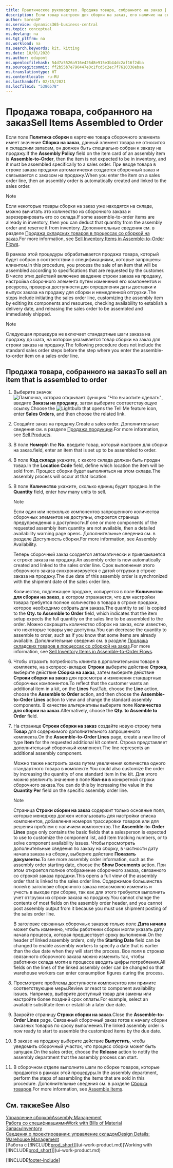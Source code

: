 ```yaml
---
title: Практическое руководство. Продажа товара, собранного на заказ | Документация Майкрософт
description: Если товар настроен для сборки на заказ, его наличие на складе не ожидается, и товар должен быть собран специально для заказа на продажу. При вводе товара в строке заказа продажи автоматически создается сборочный заказ и связывается с заказом на продажу.
author: SorenGP
ms.service: dynamics365-business-central
ms.topic: conceptual
ms.devlang: na
ms.tgt_pltfrm: na
ms.workload: na
ms.search.keywords: kit, kitting
ms.date: 10/01/2020
ms.author: edupont
ms.openlocfilehash: 54d7a5526a916e426d8e915e3b44dc2af16f2dba
ms.sourcegitcommit: ff2b55b7e790447e0c1fcd5c2ec7f7610338ebaa
ms.translationtype: HT
ms.contentlocale: ru-RU
ms.lasthandoff: 02/15/2021
ms.locfileid: "5386578"
---
```

# <a name="sell-items-assembled-to-order"></a><span data-ttu-id="88067-104">Продажа товара, собранного на заказ</span><span class="sxs-lookup"><span data-stu-id="88067-104">Sell Items Assembled to Order</span></span>
<span data-ttu-id="88067-105">Если поле **Политика сборки** в карточке товара сборочного элемента имеет значение **Сборка на заказ**, данный элемент товара не относится к складским запасам, он должен быть специально собран к заказу на продажу.</span><span class="sxs-lookup"><span data-stu-id="88067-105">If the **Assembly Policy** field on the item card of an assembly item is **Assemble-to-Order**, then the item is not expected to be in inventory, and it must be assembled specifically to a sales order.</span></span> <span data-ttu-id="88067-106">При вводе товара в строке заказа продажи автоматически создается сборочный заказ и связывается с заказом на продажу.</span><span class="sxs-lookup"><span data-stu-id="88067-106">When you enter the item on a sales order line, then an assembly order is automatically created and linked to the sales order.</span></span>  

> [!NOTE]  
>  <span data-ttu-id="88067-107">Если некоторые товары сборки на заказ уже находятся на складе, можно вычитать это количество из сборочного заказа и зарезервировать его со склада.</span><span class="sxs-lookup"><span data-stu-id="88067-107">If some assemble-to-order items are already in inventory, then you can deduct that quantity from the assembly order and reserve it from inventory.</span></span> <span data-ttu-id="88067-108">Дополнительные сведения см. в разделе [Продажа складских товаров в процессах со сборкой на заказ](assembly-how-to-sell-assemble-to-order-items-and-inventory-items-together.md).</span><span class="sxs-lookup"><span data-stu-id="88067-108">For more information, see [Sell Inventory Items in Assemble-to-Order Flows](assembly-how-to-sell-assemble-to-order-items-and-inventory-items-together.md).</span></span>  

<span data-ttu-id="88067-109">В рамках этой процедуры обрабатывается продажа товара, который будет собран в соответствии с спецификациями, которые запрошены клиентом.</span><span class="sxs-lookup"><span data-stu-id="88067-109">In this procedure, you process the sale of an item that will be assembled according to specifications that are requested by the customer.</span></span> <span data-ttu-id="88067-110">В число этих действий включено введение строки заказа на продажу, настройка сборочного элемента путем изменения его компонентов и ресурсов, проверка доступности для определения даты доставки и выпуск заказа на продажу для сборки и немедленной отгрузки.</span><span class="sxs-lookup"><span data-stu-id="88067-110">The steps include initiating the sales order line, customizing the assembly item by editing its components and resources, checking availability to establish a delivery date, and releasing the sales order to be assembled and immediately shipped.</span></span>  

> [!NOTE]  
>  <span data-ttu-id="88067-111">Следующая процедура не включает стандартные шаги заказа на продажу до шага, на котором указывается товар сборки на заказ для строки заказа на продажу.</span><span class="sxs-lookup"><span data-stu-id="88067-111">The following procedure does not include the standard sales order steps before the step where you enter the assemble-to-order item on a sales order line.</span></span>  

## <a name="to-sell-an-item-that-is-assembled-to-order"></a><span data-ttu-id="88067-112">Продажа товара, собранного на заказ</span><span class="sxs-lookup"><span data-stu-id="88067-112">To sell an item that is assembled to order</span></span>  
1.  <span data-ttu-id="88067-113">Выберите значок ![Лампочка, которая открывает функцию "Что вы хотите сделать"](media/ui-search/search_small.png "Что вы хотите сделать"), введите **Заказы на продажу**, затем выберите соответствующую ссылку.</span><span class="sxs-lookup"><span data-stu-id="88067-113">Choose the ![Lightbulb that opens the Tell Me feature](media/ui-search/search_small.png "Tell me what you want to do") icon, enter **Sales Orders**, and then choose the related link.</span></span>  
2.  <span data-ttu-id="88067-114">Создайте заказ на продажу.</span><span class="sxs-lookup"><span data-stu-id="88067-114">Create a sales order.</span></span> <span data-ttu-id="88067-115">Дополнительные сведения см. в разделе [Продажа продукции](sales-how-sell-products.md).</span><span class="sxs-lookup"><span data-stu-id="88067-115">For more information, see [Sell Products](sales-how-sell-products.md).</span></span>  
3.  <span data-ttu-id="88067-116">В поле **Номер**</span><span class="sxs-lookup"><span data-stu-id="88067-116">In the **No.**</span></span> <span data-ttu-id="88067-117">введите товар, который настроен для сборки на заказ.</span><span class="sxs-lookup"><span data-stu-id="88067-117">field, enter an item that is set up to be assembled to order.</span></span>  
4.  <span data-ttu-id="88067-118">В поле **Код склада** укажите, с какого склада должен быть продан товар.</span><span class="sxs-lookup"><span data-stu-id="88067-118">In the **Location Code** field, define which location the item will be sold from.</span></span> <span data-ttu-id="88067-119">Процесс сборки будет выполняться на этом складе.</span><span class="sxs-lookup"><span data-stu-id="88067-119">The assembly process will occur at that location.</span></span>  
5.  <span data-ttu-id="88067-120">В поле **Количество** укажите, сколько единиц будет продано.</span><span class="sxs-lookup"><span data-stu-id="88067-120">In the **Quantity** field, enter how many units to sell.</span></span>  

    > [!NOTE]  
    >  <span data-ttu-id="88067-121">Если один или несколько компонентов запрошенного количества сборочных элементов не доступны, откроется страница предупреждения о доступности.</span><span class="sxs-lookup"><span data-stu-id="88067-121">If one or more components of the requested assembly item quantity are not available, then a detailed availability warning page opens.</span></span> <span data-ttu-id="88067-122">Дополнительные сведения см. в разделе Доступность сборки.</span><span class="sxs-lookup"><span data-stu-id="88067-122">For more information, see Assembly Availability.</span></span>  

    <span data-ttu-id="88067-123">Теперь сборочный заказ создается автоматически и привязывается к строке заказа на продажу.</span><span class="sxs-lookup"><span data-stu-id="88067-123">An assembly order is now automatically created and linked to the sales order line.</span></span> <span data-ttu-id="88067-124">Срок выполнения этого сборочного заказа синхронизируется с датой отгрузки в строке заказа на продажу.</span><span class="sxs-lookup"><span data-stu-id="88067-124">The due date of this assembly order is synchronized with the shipment date of the sales order line.</span></span>  

    <span data-ttu-id="88067-125">Количество, подлежащее продаже, копируется в поле **Количество для сборки на заказ**, в котором отражается, что для настройки товара требуется полное количество в товара в строке продажи, которое необходимо собрать для заказа.</span><span class="sxs-lookup"><span data-stu-id="88067-125">The quantity to sell is copied to the **Qty. to Assemble to Order** field, which indicates that the item setup expects the full quantity on the sales line to be assembled to the order.</span></span> <span data-ttu-id="88067-126">Можно сокращать количество сборок на заказ, если известно, что некоторые товары уже доступны.</span><span class="sxs-lookup"><span data-stu-id="88067-126">You can decrease the quantity to assemble to order, such as if you know that some items are already available.</span></span> <span data-ttu-id="88067-127">Дополнительные сведения см. в разделе [Продажа складских товаров в процессах со сборкой на заказ](assembly-how-to-sell-inventory-items-in-assemble-to-order-flows.md).</span><span class="sxs-lookup"><span data-stu-id="88067-127">For more information, see [Sell Inventory Items in Assemble-to-Order Flows](assembly-how-to-sell-inventory-items-in-assemble-to-order-flows.md).</span></span>  

6.  <span data-ttu-id="88067-128">Чтобы отразить потребность клиента в дополнительном товаре в комплекте, на экспресс-вкладке **Строки** выберите действие **Строка**, выберите действие **Сборка на заказ**, затем выберите действие **Строки сборки на заказ** для просмотра и изменения стандартных сборочных компонентов.</span><span class="sxs-lookup"><span data-stu-id="88067-128">To reflect that the customer wants an additional item in a kit, on the **Lines** FastTab, choose the **Line** action, choose the **Assemble to Order** action, and then choose the **Assemble-to-Order Lines** action to view and change the standard assembly components.</span></span> <span data-ttu-id="88067-129">В качестве альтернативы выберите поле **Количество для сборки на заказ**.</span><span class="sxs-lookup"><span data-stu-id="88067-129">Alternatively, choose the **Qty. to Assemble to Order** field.</span></span>  
7.  <span data-ttu-id="88067-130">На странице **Строки сборки на заказ** создайте новую строку типа **Товар** для содержимого дополнительного запрошенного комплекта.</span><span class="sxs-lookup"><span data-stu-id="88067-130">On the **Assemble-to-Order Lines** page, create a new line of type **Item** for the requested additional kit content.</span></span> <span data-ttu-id="88067-131">Строка представляет дополнительный сборочный компонент.</span><span class="sxs-lookup"><span data-stu-id="88067-131">The line represents an additional assembly component.</span></span>  

    <span data-ttu-id="88067-132">Можно также настроить заказ путем увеличения количества одного стандартного товара в комплекте.</span><span class="sxs-lookup"><span data-stu-id="88067-132">You could also customize the order by increasing the quantity of one standard item in the kit.</span></span> <span data-ttu-id="88067-133">Для этого можно увеличить значение в поле **Кол-во в** конкретной строки сборочного заказа.</span><span class="sxs-lookup"><span data-stu-id="88067-133">You can do this by increasing the value in the **Quantity Per** field on the specific assembly order line.</span></span>  

    > [!NOTE]  
    >  <span data-ttu-id="88067-134">Страница **Строки сборки на заказ** содержит только основные поля, которые менеджер должен использовать для настройки списка компонентов, добавления номеров трассировки товаров или для решения проблем с наличием компонентов.</span><span class="sxs-lookup"><span data-stu-id="88067-134">The **Assemble-to-Order Lines** page only contains the basic fields that a salesperson is expected to use to customize the component list, add item tracking numbers, or to solve component availability issues.</span></span> <span data-ttu-id="88067-135">Чтобы просмотреть дополнительные сведения по заказу на сборку, в частности дату начала заказа на сборку, выберите действие **Показать документы**.</span><span class="sxs-lookup"><span data-stu-id="88067-135">To see more assembly order information, such as the assembly order starting date, choose the **Show Documents** action.</span></span> <span data-ttu-id="88067-136">При этом откроется полное отображение сборочного заказа, связанного со строкой заказа продажи.</span><span class="sxs-lookup"><span data-stu-id="88067-136">This opens a full view of the assembly order that is linked to the sales order line.</span></span> <span data-ttu-id="88067-137">Содержимое большинства полей в заголовке сборочного заказа невозможно изменить и учесть в выходе при сборке, так как для этого требуется выполнить учет отгрузки из строки заказа на продажу.</span><span class="sxs-lookup"><span data-stu-id="88067-137">You cannot change the contents of most fields on the assembly order header, and you cannot post assembly output from it because you must use shipment posting of the sales order line.</span></span>  
    >   
    >  <span data-ttu-id="88067-138">В заголовке связанных сборочных заказов только поле **Дата начала** может быть изменено, чтобы работники сборки могли указать дату начала процесса, которая предшествует сроку выполнения.</span><span class="sxs-lookup"><span data-stu-id="88067-138">On the header of linked assembly orders, only the **Starting Date** field can be changed to enable assembly workers to specify a date that is earlier than the due date when they will start the process.</span></span> <span data-ttu-id="88067-139">Все поля в строках связанного сборочного заказа можно изменить так, чтобы работники склада могли в процессе вводить цифры потребления.</span><span class="sxs-lookup"><span data-stu-id="88067-139">All fields on the lines of the linked assembly order can be changed so that warehouse workers can enter consumption figures during the process.</span></span>  

8.  <span data-ttu-id="88067-140">Просмотрите проблемы доступности компонентов или примите соответствующие меры.</span><span class="sxs-lookup"><span data-stu-id="88067-140">Review or react to component availability issues.</span></span> <span data-ttu-id="88067-141">Например, выберите доступный товар для замены или настройте более поздний срок оплаты.</span><span class="sxs-lookup"><span data-stu-id="88067-141">For example, select an available substitute item or establish a later due date.</span></span>  
9. <span data-ttu-id="88067-142">Закройте страницу **Строки сборки на заказ**.</span><span class="sxs-lookup"><span data-stu-id="88067-142">Close the **Assemble-to-Order Lines** page.</span></span> <span data-ttu-id="88067-143">Связанный сборочный заказ готов к началу сборки заказных товаров по сроку выполнения.</span><span class="sxs-lookup"><span data-stu-id="88067-143">The linked assembly order is now ready to start to assemble the customized items by the due date.</span></span>  
10. <span data-ttu-id="88067-144">В заказе на продажу выберите действие **Выпустить**, чтобы уведомить сборочный участок, что процесс сборки может быть запущен.</span><span class="sxs-lookup"><span data-stu-id="88067-144">On the sales order, choose the **Release** action to notify the assembly department that the assembly process can start.</span></span>  
11. <span data-ttu-id="88067-145">В сборочном отделе выполните шаги по сборке товаров, которые продаются в рамках этой процедуры.</span><span class="sxs-lookup"><span data-stu-id="88067-145">In the assembly department, perform the steps of assembling the items that are sold in this procedure.</span></span> <span data-ttu-id="88067-146">Дополнительные сведения см. в разделе [Сборка товаров](assembly-how-to-assemble-items.md).</span><span class="sxs-lookup"><span data-stu-id="88067-146">For more information, see [Assemble Items](assembly-how-to-assemble-items.md).</span></span>  

## <a name="see-also"></a><span data-ttu-id="88067-147">См. также</span><span class="sxs-lookup"><span data-stu-id="88067-147">See Also</span></span>  
[<span data-ttu-id="88067-148">Управление сборкой</span><span class="sxs-lookup"><span data-stu-id="88067-148">Assembly Management</span></span>](assembly-assemble-items.md)  
[<span data-ttu-id="88067-149">Работа со спецификациями</span><span class="sxs-lookup"><span data-stu-id="88067-149">Work with Bills of Material</span></span>](inventory-how-work-BOMs.md)  
[<span data-ttu-id="88067-150">Запасы</span><span class="sxs-lookup"><span data-stu-id="88067-150">Inventory</span></span>](inventory-manage-inventory.md)  
[<span data-ttu-id="88067-151">Сведения о проектировании: управление складом</span><span class="sxs-lookup"><span data-stu-id="88067-151">Design Details: Warehouse Management</span></span>](design-details-warehouse-management.md)  
<span data-ttu-id="88067-152">[Работа с [!INCLUDE[prod_short](includes/prod_short.md)]](ui-work-product.md)</span><span class="sxs-lookup"><span data-stu-id="88067-152">[Working with [!INCLUDE[prod_short](includes/prod_short.md)]](ui-work-product.md)</span></span>


[!INCLUDE[footer-include](includes/footer-banner.md)]